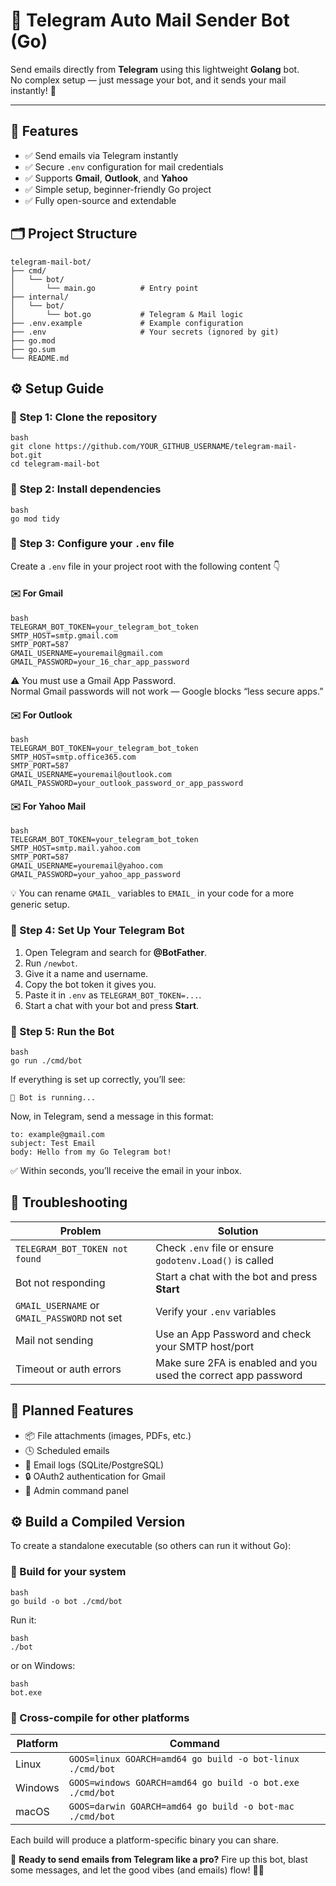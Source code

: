 🤖 Telegram Auto Mail Sender Bot (Go)
=====================================

Send emails directly from **Telegram** using this lightweight **Golang** bot.  
No complex setup — just message your bot, and it sends your mail instantly! 🚀

* * *

🌟 Features
-----------

*   ✅ Send emails via Telegram instantly
*   ✅ Secure `.env` configuration for mail credentials
*   ✅ Supports **Gmail**, **Outlook**, and **Yahoo**
*   ✅ Simple setup, beginner-friendly Go project
*   ✅ Fully open-source and extendable

🗂️ Project Structure
---------------------

    
    telegram-mail-bot/
    ├── cmd/
    │   └── bot/
    │       └── main.go          # Entry point
    ├── internal/
    │   └── bot/
    │       └── bot.go           # Telegram & Mail logic
    ├── .env.example             # Example configuration
    ├── .env                     # Your secrets (ignored by git)
    ├── go.mod
    ├── go.sum
    └── README.md
        

⚙️ Setup Guide
--------------

### 🧩 Step 1: Clone the repository

    bash
    git clone https://github.com/YOUR_GITHUB_USERNAME/telegram-mail-bot.git
    cd telegram-mail-bot
        

### 🧩 Step 2: Install dependencies

    bash
    go mod tidy
        

### 🔐 Step 3: Configure your `.env` file

Create a `.env` file in your project root with the following content 👇

#### ✉️ For Gmail

    bash
    TELEGRAM_BOT_TOKEN=your_telegram_bot_token
    SMTP_HOST=smtp.gmail.com
    SMTP_PORT=587
    GMAIL_USERNAME=youremail@gmail.com
    GMAIL_PASSWORD=your_16_char_app_password
        

⚠️ You must use a Gmail App Password.  
Normal Gmail passwords will not work — Google blocks “less secure apps.”

#### ✉️ For Outlook

    bash
    TELEGRAM_BOT_TOKEN=your_telegram_bot_token
    SMTP_HOST=smtp.office365.com
    SMTP_PORT=587
    GMAIL_USERNAME=youremail@outlook.com
    GMAIL_PASSWORD=your_outlook_password_or_app_password
        

#### ✉️ For Yahoo Mail

    bash
    TELEGRAM_BOT_TOKEN=your_telegram_bot_token
    SMTP_HOST=smtp.mail.yahoo.com
    SMTP_PORT=587
    GMAIL_USERNAME=youremail@yahoo.com
    GMAIL_PASSWORD=your_yahoo_app_password
        

💡 You can rename `GMAIL_` variables to `EMAIL_` in your code for a more generic setup.

### 🤖 Step 4: Set Up Your Telegram Bot

1.  Open Telegram and search for **@BotFather**.
2.  Run `/newbot`.
3.  Give it a name and username.
4.  Copy the bot token it gives you.
5.  Paste it in `.env` as `TELEGRAM_BOT_TOKEN=...`.
6.  Start a chat with your bot and press **Start**.

### 🚀 Step 5: Run the Bot

    bash
    go run ./cmd/bot
        

If everything is set up correctly, you’ll see:

    
    🤖 Bot is running...
        

Now, in Telegram, send a message in this format:

    
    to: example@gmail.com
    subject: Test Email
    body: Hello from my Go Telegram bot!
        

✅ Within seconds, you’ll receive the email in your inbox.

## 🧠 Troubleshooting

| Problem | Solution |
|---------|----------|
| `TELEGRAM_BOT_TOKEN not found` | Check `.env` file or ensure `godotenv.Load()` is called |
| Bot not responding | Start a chat with the bot and press **Start** |
| `GMAIL_USERNAME` or `GMAIL_PASSWORD` not set | Verify your `.env` variables |
| Mail not sending | Use an App Password and check your SMTP host/port |
| Timeout or auth errors | Make sure 2FA is enabled and you used the correct app password |

🧩 Planned Features
-------------------

*   📦 File attachments (images, PDFs, etc.)
*   🕓 Scheduled emails
*   🧾 Email logs (SQLite/PostgreSQL)
*   🔒 OAuth2 authentication for Gmail
*   🧰 Admin command panel

⚙️ Build a Compiled Version
---------------------------

To create a standalone executable (so others can run it without Go):

### 🧩 Build for your system

    bash
    go build -o bot ./cmd/bot
        

Run it:

    bash
    ./bot
        

or on Windows:

    bash
    bot.exe
        

### 🧩 Cross-compile for other platforms

| Platform | Command |
|----------|---------|
| Linux | `GOOS=linux GOARCH=amd64 go build -o bot-linux ./cmd/bot` |
| Windows | `GOOS=windows GOARCH=amd64 go build -o bot.exe ./cmd/bot` |
| macOS | `GOOS=darwin GOARCH=amd64 go build -o bot-mac ./cmd/bot` |

Each build will produce a platform-specific binary you can share.

🎉 **Ready to send emails from Telegram like a pro?** Fire up this bot, blast some messages, and let the good vibes (and emails) flow! 🚀😎